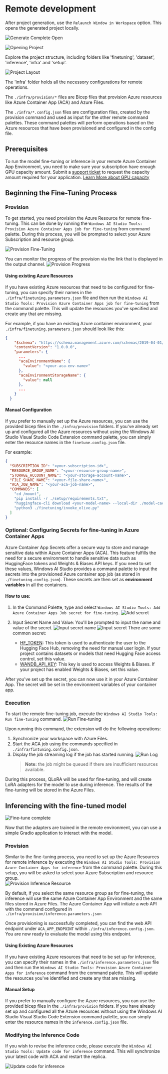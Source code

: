 # Remote development
After project generation, use the `Relaunch Window in Workspace` option. This opens the generated project locally.

![Generate Complete Open](Images/remote/generate-complete-open.png)

![Opening Project](Images/remote/opening-project.png)

Explore the project structure, including folders like 'finetuning', 'dataset', 'inference', 'infra' and 'setup'. 

![Project Layout](Images/remote/project-layout.png)

The 'infra' folder holds all the necessory configurations for remote operations.

The `./infra/provision/*` files are Bicep files that provision Azure resources like Azure Container App (ACA) and Azure Files.

The `./infra/*.config.json` files are configuration files, created by the provision command and used as input for the other remote command palettes. These command palettes will perform operations based on the Azure resources that have been provisioned and configured in the config file.

## Prerequisites
To run the model fine-tuning or inference in your remote Azure Container App Environment, you need to make sure your subscription have enough GPU capacity amount. Submit a [support ticket](https://azure.microsoft.com/support/create-ticket/) to request the capacity amount required for your application. [Learn More about GPU capacity](https://learn.microsoft.com/en-us/azure/container-apps/workload-profiles-overview)

## Beginning the Fine-Tuning Process
### Provision
To get started, you need provision the Azure Resource for remote fine-tuning. This can be done by running the `Windows AI Studio Tools: Provision Azure Container Apps job for fine-tuning` from command palette. During this process, you will be prompted to select your Azure Subscription and resource group.

![Provision Fine-Tuning](Images/remote/provision-finetune.png)

You can monitor the progress of the provision via the link that is displayed in the output channel.
![Provision Progress](Images/remote/provision-progress.png)

#### Using existing Azure Resources
If you have existing Azure resources that need to be configured for fine-tuning, you can specify their names in the `./infra/finetuning.parameters.json` file and then run the `Windows AI Studio Tools: Provision Azure Container Apps job for fine-tuning` from the command palette. This will update the resources you've specified and create any that are missing.

For example, if you have an existing Azure container environment, your `./infra/finetuning.parameters.json` should look like this:

```json
{
    "$schema": "https://schema.management.azure.com/schemas/2019-04-01/deploymentParameters.json#",
    "contentVersion": "1.0.0.0",
    "parameters": {
      ...
      "acaEnvironmentName": {
        "value": "<your-aca-env-name>"
      },
      "acaEnvironmentStorageName": {
        "value": null
      },
      ...
    }
  }
```

#### Manual Configuration
If you prefer to manually set up the Azure resources, you can use the provided bicep files in the `./infra/provision` folders. If you've already set up and configured all the Azure resources without using the Windows AI Studio Visual Studio Code Extension command palette, you can simply enter the resource names in the `finetune.config.json` file.

For example:

```json
{
  "SUBSCRIPTION_ID": "<your-subscription-id>",
  "RESOURCE_GROUP_NAME": "<your-resource-group-name>",
  "STORAGE_ACCOUNT_NAME": "<your-storage-account-name>",
  "FILE_SHARE_NAME": "<your-file-share-name>",
  "ACA_JOB_NAME": "<your-aca-job-name>",
  "COMMANDS": [
    "cd /mount",
    "pip install -r ./setup/requirements.txt",
    "huggingface-cli download <your-model-name> --local-dir ./model-cache/<your-model-name> --local-dir-use-symlinks False",
    "python3 ./finetuning/invoke_olive.py"
  ]
}
```
### Optional: Configuring Secrets for fine-tuning in Azure Container Apps
Azure Container App Secrets offer a secure way to store and manage sensitive data within Azure Container Apps (ACA). This feature fulfills the need for a secure environment to handle sensitive data such as HuggingFace tokens and Weights & Biases API keys. If you need to set these values, Windows AI Studio provides a command palette to input the secrets into the provisioned Azure container app job (as stored in `./finetuning.config.json`). These secrets are then set as **environment variables** in all the containers.

#### How to use:
1. In the Command Palette, type and select `Windows AI Studio Tools: Add Azure Container Apps Job secret for fine-tuning.`
![Add secret](Images/remote/add-secret.png)

1. Input Secret Name and Value: You'll be prompted to input the name and value of the secret.
   ![Input secret name](Images/remote/input-secret-name.png)
   ![Input secret](Images/remote/input-secret.png)
   There are some common secret:
   - [HF_TOKEN](https://huggingface.co/docs/huggingface_hub/package_reference/environment_variables#hftoken): This token is used to authenticate the user to the Hugging Face Hub, removing the need for manual user login. If your project contains datasets or models that need Hugging Face access control, set this value.
   - [WANDB_API_KEY](https://docs.wandb.ai/guides/track/environment-variables#optional-environment-variables): This key is used to access Weights & Biases. If your project has enabled Weights & Biases, set this value.

After you've set up the secret, you can now use it in your Azure Container App. The secret will be set in the environment variables of your container app.

### Execution
To start the remote fine-tuning job, execute the `Windows AI Studio Tools: Run fine-tuning` command.
![Run Fine-tuning](Images/remote/run-finetuning.png)

Upon running this command, the extension will do the following operations:
1. Synchronize your workspace with Azure Files.
1. Start the ACA job using the commands specified in `./infra/fintuning.config.json`.
1. Display the job streaming log if the job has started running. 
    ![Run Log](Images/remote/run-log.png)
    > **Note:** the job might be queued if there are insufficient resources available.
    
During this process, QLoRA will be used for fine-tuning, and will create LoRA adapters for the model to use during inference.
The results of the fine-tuning will be stored in the Azure Files.

## Inferencing with the fine-tuned model
![Fine-tune complete](Images/remote/finetune-res.png)

Now that the adapters are trained in the remote environment, you can use a simple Gradio application to interact with the model.  
   
### Provision
Similar to the fine-tuning process, you need to set up the Azure Resources for remote inference by executing the `Windows AI Studio Tools: Provision Azure Container Apps for inference` from the command palette. During this setup, you will be asked to select your Azure Subscription and resource group.  
![Provision Inference Resource](Images/remote/provision-inference.png)
   
By default, if you select the same resource group as for fine-tuning, the inference will use the same Azure Container App Environment and the same files stored in Azure Files. The Azure Container App will initiate a web API with the command configured in `./infra/provision/inference.parameters.json`  

Once provisioning is successfully completed, you can find the web API endpoint under `ACA_APP_ENDPOINT` within `./infra/inference.config.json`. You are now ready to evaluate the model using this endpoint.


#### Using Existing Azure Resources  
If you have existing Azure resources that need to be set up for inference, you can specify their names in the `./infra/inference.parameters.json` file and then run the `Windows AI Studio Tools: Provision Azure Container Apps for inference` command from the command palette. This will update the resources you've identified and create any that are missing.  
   
#### Manual Setup  
If you prefer to manually configure the Azure resources, you can use the provided bicep files in the `./infra/provision` folders. If you have already set up and configured all the Azure resources without using the Windows AI Studio Visual Studio Code Extension command palette, you can simply enter the resource names in the `inference.config.json` file.

### Modifying the Inference Code  
If you wish to revise the inference code, please execute the `Windows AI Studio Tools: Update code for inference` command. This will synchronize your latest code with ACA and restart the replica.  

![Update code for inference](./Images/remote/update-inference-code.png)
   

